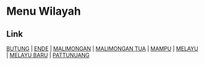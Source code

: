 # Menu Wilayah

## Link

[BUTUNG](https://github.com/gigit-pemilu/pemilu-2024-73-sulawesi-selatan/tree/main/pilpres/hitung-suara/sub/73-sulawesi-selatan/sub/71-kota-makassar/sub/05-wajo/sub/1003-butung)
 | 
[ENDE](https://github.com/gigit-pemilu/pemilu-2024-73-sulawesi-selatan/tree/main/pilpres/hitung-suara/sub/73-sulawesi-selatan/sub/71-kota-makassar/sub/05-wajo/sub/1005-ende)
 | 
[MALIMONGAN](https://github.com/gigit-pemilu/pemilu-2024-73-sulawesi-selatan/tree/main/pilpres/hitung-suara/sub/73-sulawesi-selatan/sub/71-kota-makassar/sub/05-wajo/sub/1007-malimongan)
 | 
[MALIMONGAN TUA](https://github.com/gigit-pemilu/pemilu-2024-73-sulawesi-selatan/tree/main/pilpres/hitung-suara/sub/73-sulawesi-selatan/sub/71-kota-makassar/sub/05-wajo/sub/1004-malimongan-tua)
 | 
[MAMPU](https://github.com/gigit-pemilu/pemilu-2024-73-sulawesi-selatan/tree/main/pilpres/hitung-suara/sub/73-sulawesi-selatan/sub/71-kota-makassar/sub/05-wajo/sub/1006-mampu)
 | 
[MELAYU](https://github.com/gigit-pemilu/pemilu-2024-73-sulawesi-selatan/tree/main/pilpres/hitung-suara/sub/73-sulawesi-selatan/sub/71-kota-makassar/sub/05-wajo/sub/1002-melayu)
 | 
[MELAYU BARU](https://github.com/gigit-pemilu/pemilu-2024-73-sulawesi-selatan/tree/main/pilpres/hitung-suara/sub/73-sulawesi-selatan/sub/71-kota-makassar/sub/05-wajo/sub/1008-melayu-baru)
 | 
[PATTUNUANG](https://github.com/gigit-pemilu/pemilu-2024-73-sulawesi-selatan/tree/main/pilpres/hitung-suara/sub/73-sulawesi-selatan/sub/71-kota-makassar/sub/05-wajo/sub/1001-pattunuang)

